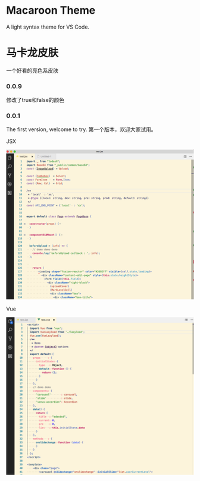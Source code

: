 # Macaroon Theme

A light syntax theme for VS Code.

# 马卡龙皮肤

一个好看的亮色系皮肤

### 0.0.9
修改了true和false的颜色

### 0.0.1
The first version, welcome to try.
第一个版本，欢迎大家试用。

JSX

![image](https://github.com/imseanpan/Macaroon-Theme/raw/master/p1.png)

Vue

![image](https://github.com/imseanpan/Macaroon-Theme/raw/master/p2.png)
